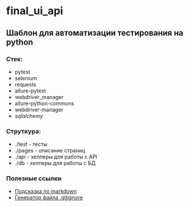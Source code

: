 # final_ui_api

## Шаблон для автоматизации тестирования на python

### Стек:
- pytest
- selenium
- requests
- allure-pytest
- webdriver_manager
- allure-python-commons
- webdriver-manager
- _sqlalchemy_

### Струткура:
- ./test - тесты
- ./pages - описание страниц
- ./api - хелперы для работы с API
- ./db - хелперы для работы с БД

### Полезные ссылки
- [Подсказка по markdown](https://www.markdownguide.org/basic-syntax/)
- [Генератор файла .gitignore](https://www.toptal.com/developers/gitignore)